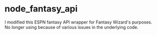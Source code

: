 # node_fantasy_api
I modified this ESPN fantasy API wrapper for Fantasy Wizard's purposes. No longer using because of various issues in the underlying code. 
